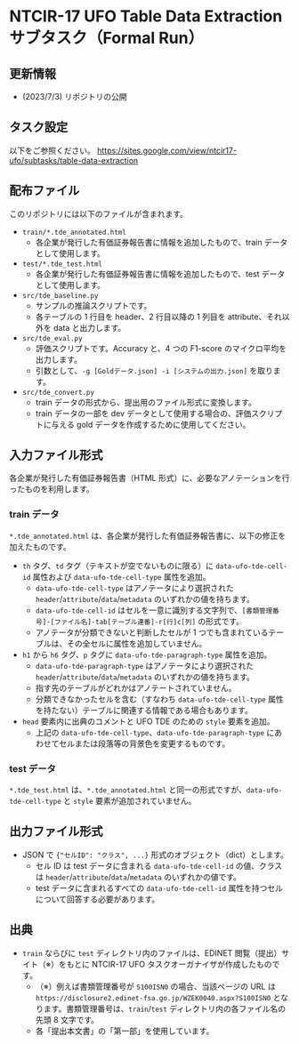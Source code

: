 # NTCIR-17 UFO Table Data Extraction サブタスク（Formal Run）

## 更新情報

- (2023/7/3) リポジトリの公開

## タスク設定

以下をご参照ください。
https://sites.google.com/view/ntcir17-ufo/subtasks/table-data-extraction

## 配布ファイル

このリポジトリには以下のファイルが含まれます。

- `train/*.tde_annotated.html`
    - 各企業が発行した有価証券報告書に情報を追加したもので、train データとして使用します。
- `test/*.tde_test.html`
    - 各企業が発行した有価証券報告書に情報を追加したもので、test データとして使用します。
- `src/tde_baseline.py`
    - サンプルの推論スクリプトです。
    - 各テーブルの 1 行目を header、2 行目以降の 1 列目を attribute、それ以外を data と出力します。
- `src/tde_eval.py`
    - 評価スクリプトです。Accuracy と、4 つの F1-score のマイクロ平均を出力します。
    - 引数として、`-g [Goldデータ.json] -i [システムの出力.json]` を取ります。
- `src/tde_convert.py`
    - train データの形式から、提出用のファイル形式に変換します。
    - train データの一部を dev データとして使用する場合の、評価スクリプトに与える gold データを作成するために使用してください。

## 入力ファイル形式

各企業が発行した有価証券報告書（HTML 形式）に、必要なアノテーションを行ったものを利用します。

### train データ

`*.tde_annotated.html` は、各企業が発行した有価証券報告書に、以下の修正を加えたものです。

- `th` タグ、`td` タグ（テキストが空でないものに限る）に `data-ufo-tde-cell-id` 属性および `data-ufo-tde-cell-type` 属性を追加。
    - `data-ufo-tde-cell-type` はアノテータにより選択された `header`/`attribute`/`data`/`metadata` のいずれかの値を持ちます。
    - `data-ufo-tde-cell-id` はセルを一意に識別する文字列で、`[書類管理番号]-[ファイル名]-tab[テーブル連番]-r[行]c[列]` の形式です。
    - アノテータが分類できないと判断したセルが 1 つでも含まれているテーブルは、その全セルに属性を追加していません。
- `h1` から `h6` タグ、`p` タグに `data-ufo-tde-paragraph-type` 属性を追加。
    - `data-ufo-tde-paragraph-type` はアノテータにより選択された `header`/`attribute`/`data`/`metadata` のいずれかの値を持ちます。
    - 指す先のテーブルがどれかはアノテートされていません。
    - 分類できなかったセルを含む（すなわち `data-ufo-tde-cell-type` 属性を持たない）テーブルに関連する情報である場合もあります。
- `head` 要素内に出典のコメントと UFO TDE のための `style` 要素を追加。
    - 上記の `data-ufo-tde-cell-type`、`data-ufo-tde-paragraph-type` にあわせてセルまたは段落等の背景色を変更するものです。

### test データ

`*.tde_test.html` は、`*.tde_annotated.html` と同一の形式ですが、`data-ufo-tde-cell-type` と `style` 要素が追加されていません。

## 出力ファイル形式

- JSON で `{"セルID": "クラス", ...}` 形式のオブジェクト（dict）とします。
    - セル ID は test データに含まれる `data-ufo-tde-cell-id` の値、クラスは `header`/`attribute`/`data`/`metadata` のいずれかの値です。
    - test データに含まれるすべての `data-ufo-tde-cell-id` 属性を持つセルについて回答する必要があります。

## 出典

- `train` ならびに `test` ディレクトリ内のファイルは、EDINET 閲覧（提出）サイト（※）をもとに NTCIR-17 UFO タスクオーガナイザが作成したものです。
    - （※）例えば書類管理番号が `S100ISN0` の場合、当該ページの URL は `https://disclosure2.edinet-fsa.go.jp/WZEK0040.aspx?S100ISN0` となります。書類管理番号は、`train`/`test` ディレクトリ内の各ファイル名の先頭 8 文字です。
    - 各「提出本文書」の「第一部」を使用しています。
